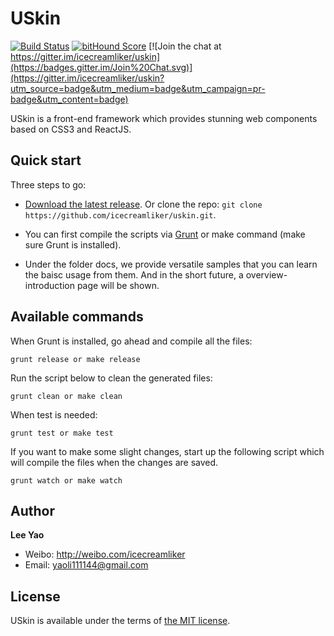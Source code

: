 # USkin

[![Build Status](https://travis-ci.org/icecreamliker/uskin.svg?branch=master)](https://travis-ci.org/icecreamliker/uskin) [![bitHound Score](https://www.bithound.io/github/icecreamliker/uskin/badges/score.svg)](https://www.bithound.io/github/icecreamliker/uskin) [![Join the chat at https://gitter.im/icecreamliker/uskin](https://badges.gitter.im/Join%20Chat.svg)](https://gitter.im/icecreamliker/uskin?utm_source=badge&utm_medium=badge&utm_campaign=pr-badge&utm_content=badge)


USkin is a front-end framework which provides stunning web components based on CSS3 and ReactJS.

## Quick start

Three steps to go:

- [Download the latest release](https://github.com/icecreamliker/uskin/archive/master.zip). Or clone the repo: `git clone https://github.com/icecreamliker/uskin.git`.
  
- You can first compile the scripts via [Grunt](http://gruntjs.com/) or make command (make sure Grunt is installed).

- Under the folder docs, we provide versatile samples that you can learn the baisc usage from them. And in the short future, a overview-introduction page will be shown.

## Available commands

When Grunt is installed, go ahead and compile all the files:

```
grunt release or make release
```
Run the script below to clean the generated files:
```
grunt clean or make clean
```
When test is needed:
```
grunt test or make test
```
If you want to make some slight changes, start up the following script which will compile the files when the changes are saved.
```
grunt watch or make watch
```


## Author

**Lee Yao**

- Weibo: <http://weibo.com/icecreamliker>
- Email: yaoli111144@gmail.com


## License

USkin is available under the terms of [the MIT license](LICENSE).
